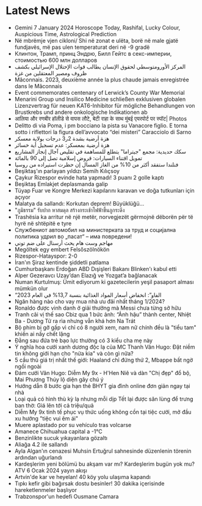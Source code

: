 # Latest News
-  Gemini 7 January 2024 Horoscope Today, Rashifal, Lucky Colour, Auspicious Time, Astrological Prediction
-  Në mbrëmje vjen cikloni/ Shi në zonat e ulëta, borë në male gjatë fundjavës, më pas ulen temperaturat deri në -9 gradë
-  Клинтон, Трамп, принц Эндрю, Билл Гейтс в секс-империи, стоимостью 600 млн долларов
-  المركز الأورومتوسطي لحقوق الإنسان يطالب قوات الإحتلال الإسرائيلي بكشف ظروف ومصير المعتقلين من غزة
-  Mâconnais. 2023, deuxième année la plus chaude jamais enregistrée dans le Mâconnais
-  Event commemorates centenary of Lerwick’s County War Memorial
-  Menarini Group und Insilico Medicine schließen exklusiven globalen Lizenzvertrag für neuen KAT6-Inhibitor für mögliche Behandlungen von Brustkrebs und andere onkologische Indikationen ab
-  आलिया और रणबीर हॉलीडे से वापस लौटे, बेटी राहा के साथ मुंबई एयरपोर्ट पर स्पॉट| Photos
-  Delitto di via Poma, i pm bocciano la pista su Vanacore figlio. E torna sotto i riflettori la figura dell’avvocato “dei misteri” Caracciolo di Sarno
-  هزة أرضية بشدة 2ر3 درجات بولاية معسكر
-  هزة أرضية بمعسكر: عدم تسجيل أية خسائر
-  سكك حديدية: مجمع "جيتراما" يتطلع للمساهمة في تقليص آجال إنجاز المشاريع
-  تمويل اقتناء السيارات: قروض إسلامية تصل إلى 90 بالمائة
-  فنلندا ستفقد أكثر من 10% من الغاز المسال إن حظرت استيراده من روسيا
-  Beşiktaş'ın parlayan yıldızı Semih Kılıçsoy
-  Çaykur Rizespor evinde hata yapmadı! 3 puanı 2 golle kaptı
-  Beşiktaş Emlakjet deplasmanda galip
-  Tüyap Fuar ve Kongre Merkezi kapılarını karavan ve doğa tutkunları için açıyor
-  Malatya da sallandı: Korkutan deprem! Büyüklüğü…
-  "ภูมิธรรม" รับปาก หาสมดุล สร้างกระเช้าไฟฟ้าขึ้นภูกระดึง
-  Trashësia ka arritur në një metër, norvegjezët gërmojnë dëborën për të hyrë në shtëpitë e tyre
-  Службениот автомобил на министерката за труд и социјална политика удрил во „пасат“ – има повредени!
-  مهاجم وست هام يحث أرسنال على ضم توني
-  Megöltek egy embert Felsőszölnökön
-  Rizespor-Hatayspor: 2-0
-  İran'ın Şiraz kentinde şiddetli patlama
-  Cumhurbaşkanı Erdoğan ABD Dışişleri Bakanı Blinken'ı kabul etti
-  Alper Gezeravcı Uzay’dan Elazığ ve Yozgat’a bağlanacak
-  Numan Kurtulmuş: Ümit ediyorum ki gazetecilerin yeşil pasaport alması mümkün olur
-  “الفاو”: انخفاض أسعار المواد الغذائية بنسبة 13,7% في العام 2023
-  Ngân hàng nào cho vay mua nhà ưu đãi nhất tháng 1/2024?
-  Ronaldo được vinh danh ở giải thưởng mà Messi chưa từng sở hữu
-  Tranh cãi vị thế sao Cbiz qua 1 bức ảnh: “Ảnh hậu” thành center, Nhiệt Ba - Dương Tử ra rìa nhưng vẫn khá hơn Na Trát
-  Bộ phim bị gỡ gấp vì chỉ có 8 người xem, nam nữ chính đều là "tiểu tam" khiến ai nấy chết lặng
-  Đằng sau đứa trẻ bạo lực thường có 3 kiểu cha mẹ này
-  Ý nghĩa hoa cưới xanh dương độc lạ của MC Thanh Vân Hugo: Đặt niềm tin không giới hạn cho "nửa kia" và còn gì nữa?
-  5 cầu thủ giá trị nhất thế giới: Haaland chỉ đứng thứ 2, Mbappe bất ngờ ngồi ngoài
-  Đám cưới Vân Hugo: Diễm My 9x - H'Hen Niê và dàn "Chị đẹp" đổ bộ, Mai Phương Thúy lộ diện gây chú ý
-  Hướng dẫn 8 bước gia hạn thẻ BHYT gia đình online đơn giản ngay tại nhà
-  Loại quả có hình thù kỳ lạ nhưng mỗi dịp Tết lại được săn lùng để trưng ban thờ: Giá lên tới cả triệu/quả
-  Diễm My 9x tinh tế phục vụ thức uống không cồn tại tiệc cưới, mở đầu xu hướng "tiệc vui êm ái"
-  Muere aplastado por su vehículo tras volcarse
-  Amanece Chihuahua capital a -1°C
-  Benzinlikte sucuk yıkayanlara gözaltı
-  Aliağa 4.2 ile sallandı
-  Ayla Algan'ın cenazesi Muhsin Ertuğrul sahnesinde düzenlenin törenin ardından uğurlandı
-  Kardeşlerim yeni bölümü bu akşam var mı? Kardeşlerim bugün yok mu? ATV 6 Ocak 2024 yayın akışı
-  Artvin'de kar ve heyelan! 40 köy yolu ulaşıma kapandı
-  Tıpkı kefir gibi bağırsak dostu besinler! 30 dakika içerisinde hareketlenmeler başlıyor
-  Trabzonspor'un hedefi Ousmane Camara
